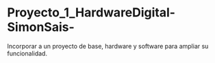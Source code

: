 # Proyecto_1_HardwareDigital-SimonSais-
Incorporar a un proyecto de base, hardware y software para ampliar su funcionalidad.
